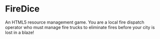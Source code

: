 FireDice
========

An HTML5 resource management game. You are a local fire dispatch operator who must manage fire trucks to eliminate fires before your city is lost in a blaze!
